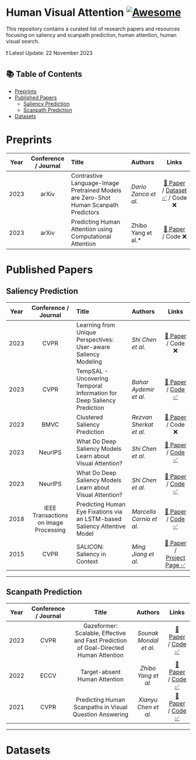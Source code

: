 # Human Visual Attention [![Awesome](https://awesome.re/badge.svg)](https://awesome.re)
This repository contains a curated list of research papers and resources focusing on saliency and scanpath prediction, human attention, human visual search.


❗ Latest Update: 22 November 2023

## 📚 Table of Contents
- [Preprints](#preprints)
- [Published Papers](#published-papers)
  - [Saliency Prediction](#saliency-prediction)
  - [Scanpath Prediction](#scanpath-prediction)
- [Datasets](#datasets)


# Preprints
| **Year** | **Conference / Journal** | **Title**                                           | **Authors**          | **Links** |
|:--------:|:--------------:|:----------------------------------------------------|:---------------------|:---------:|
|   2023   |      arXiv      | Contrastive Language-Image Pretrained Models are Zero-Shot Human Scanpath Predictors | *Dario Zanca et al.*    | [📄 Paper](https://arxiv.org/abs/2305.12380) / [Dataset ✅](https://github.com/mad-lab-fau/CapMIT1003) / Code ❌
|   2023   |      arXiv      | Predicting Human Attention using Computational Attention | Zhibo Yang et al.*    | [📄 Paper](https://arxiv.org/abs/2303.09383) / Code ❌

# Published Papers
## Saliency Prediction
| **Year** | **Conference / Journal** | **Title**                                           | **Authors**          | **Links** |
|:--------:|:--------------:|:----------------------------------------------------|:---------------------|:---------:|
|   2023   |      CVPR      | Learning from Unique Perspectives: User-aware Saliency Modeling | *Shi Chen et al.*    | [📄 Paper](https://openaccess.thecvf.com//content/CVPR2023/papers/Chen_Learning_From_Unique_Perspectives_User-Aware_Saliency_Modeling_CVPR_2023_paper.pdf) / Code ❌ 
|   2023   |      CVPR      | TempSAL - Uncovering Temporal Information for Deep Saliency Prediction | *Bahar Aydemir et al.*    | [📄 Paper](https://arxiv.org/abs/2301.02315) / [Code ✅](https://github.com/IVRL/Tempsal)
|   2023   |      BMVC      | Clustered Saliency Prediction | *Rezvan Sherkat et al.*    | [📄 Paper](https://arxiv.org/abs/2207.02205) / Code ❌
|   2023   |      NeurIPS      | What Do Deep Saliency Models Learn about Visual Attention? | *Shi Chen et al.*    | [📄 Paper](https://arxiv.org/abs/2310.09679) / [Code ✅](https://github.com/szzexpoi/saliency_analysis)
|   2023   |      NeurIPS      | What Do Deep Saliency Models Learn about Visual Attention? | *Shi Chen et al.*    | [📄 Paper](https://arxiv.org/abs/2310.09679) / [Code ✅](https://github.com/szzexpoi/saliency_analysis)
|   2018   |      IEEE Transactions on Image Processing      | Predicting Human Eye Fixations via an LSTM-based Saliency Attentive Model | *Marcella Cornia et al.*    | [📄 Paper](https://arxiv.org/pdf/1611.09571.pdf) / [Code ✅](https://github.com/marcellacornia/sam)
|   2015   |      CVPR      | SALICON: Saliency in Context | *Ming Jiang et al.*    | [📄 Paper](https://www-users.cse.umn.edu/~qzhao/publications/pdf/salicon_cvpr15.pdf) / [Project Page ✅](http://salicon.net/)


---

## Scanpath Prediction
| **Year** | **Conference / Journal** | **Title** | **Authors** | **Links** |
|:--------:|:--------------:|:---------:|:-----------:|:---------:|
|   2023   |      CVPR      | Gazeformer: Scalable, Effective and Fast Prediction of Goal-Directed Human Attention | *Sounak Mondal et al.*    | [📄 Paper](https://arxiv.org/abs/2303.15274) / [Code ✅](https://github.com/cvlab-stonybrook/Gazeformer/)
|   2022   |      ECCV      | Target-absent Human Attention | *Zhibo Yang et al.*    | [📄 Paper](https://arxiv.org/abs/2207.01166) / [Code ✅](https://github.com/cvlab-stonybrook/Target-absent-Human-Attention)
|   2021   |      CVPR      | Predicting Human Scanpaths in Visual Question Answering | *Xianyu Chen et al.*    | [📄 Paper](https://openaccess.thecvf.com/content/CVPR2021/papers/Chen_Predicting_Human_Scanpaths_in_Visual_Question_Answering_CVPR_2021_paper.pdf) / [Code ✅](https://github.com/chenxy99/Scanpaths)


---

# Datasets


